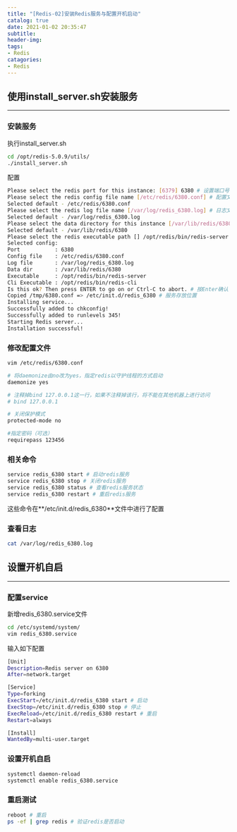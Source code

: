 ```yaml
---
title: "[Redis-02]安装Redis服务与配置开机启动"
catalog: true
date: 2021-01-02 20:35:47
subtitle: 
header-img:
tags:
- Redis
catagories:
- Redis
---
```

## 使用install_server.sh安装服务
---
### 安装服务

执行install_server.sh

```bash
cd /opt/redis-5.0.9/utils/
./install_server.sh
```

配置

```bash
Please select the redis port for this instance: [6379] 6380 # 设置端口号
Please select the redis config file name [/etc/redis/6380.conf] # 配置文件位置
Selected default - /etc/redis/6380.conf
Please select the redis log file name [/var/log/redis_6380.log] # 日志文件输出位置
Selected default - /var/log/redis_6380.log
Please select the data directory for this instance [/var/lib/redis/6380] # 存放数据的位置
Selected default - /var/lib/redis/6380
Please select the redis executable path [] /opt/redis/bin/redis-server # 设置redis可执行文件位置    
Selected config:
Port           : 6380
Config file    : /etc/redis/6380.conf
Log file       : /var/log/redis_6380.log
Data dir       : /var/lib/redis/6380
Executable     : /opt/redis/bin/redis-server
Cli Executable : /opt/redis/bin/redis-cli
Is this ok? Then press ENTER to go on or Ctrl-C to abort. # 按Enter确认
Copied /tmp/6380.conf => /etc/init.d/redis_6380 # 服务存放位置
Installing service...
Successfully added to chkconfig!
Successfully added to runlevels 345!
Starting Redis server...
Installation successful!
```

### 修改配置文件

```bash
vim /etc/redis/6380.conf

# 将daemonize由no改为yes，指定redis以守护线程的方式启动
daemonize yes 

# 注释掉bind 127.0.0.1这一行，如果不注释掉该行，将不能在其他机器上进行访问
# bind 127.0.0.1

# 关闭保护模式
protected-mode no 

#指定密码（可选）
requirepass 123456
```

### 相关命令

```bash
service redis_6380 start # 启动redis服务
service redis_6380 stop # 关闭redis服务
service redis_6380 status # 查看redis服务状态
service redis_6380 restart # 重启redis服务
```

这些命令在**/etc/init.d/redis_6380**文件中进行了配置

### 查看日志

```bash
cat /var/log/redis_6380.log
```

## 设置开机自启

---

### 配置service

新增redis_6380.service文件

```bash
cd /etc/systemd/system/
vim redis_6380.service
```

输入如下配置

```bash
[Unit]
Description=Redis server on 6380
After=network.target

[Service]
Type=forking
ExecStart=/etc/init.d/redis_6380 start # 启动
ExecStop=/etc/init.d/redis_6380 stop # 停止
ExecReload=/etc/init.d/redis_6380 restart # 重启
Restart=always

[Install]
WantedBy=multi-user.target
```

### 设置开机自启

```bash
systemctl daemon-reload
systemctl enable redis_6380.service
```

### 重启测试

```bash
reboot # 重启
ps -ef | grep redis # 验证redis是否启动
```

